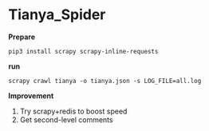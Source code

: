 # Tianya_Spider

**Prepare**
```
pip3 install scrapy scrapy-inline-requests
```

**run**
```
scrapy crawl tianya -o tianya.json -s LOG_FILE=all.log
```

**Improvement**
1. Try scrapy+redis to boost speed <br>
2. Get second-level comments
